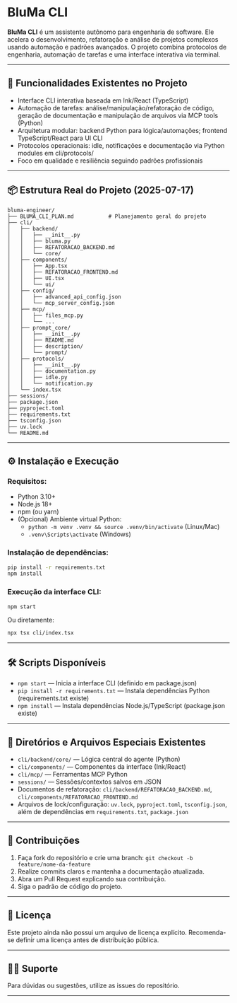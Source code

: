 
# BluMa CLI

**BluMa CLI** é um assistente autônomo para engenharia de software. Ele acelera o desenvolvimento, refatoração e análise de projetos complexos usando automação e padrões avançados. O projeto combina protocolos de engenharia, automação de tarefas e uma interface interativa via terminal.

---

## 🚀 Funcionalidades Existentes no Projeto

* Interface CLI interativa baseada em Ink/React (TypeScript)
* Automação de tarefas: análise/manipulação/refatoração de código, geração de documentação e manipulação de arquivos via MCP tools (Python)
* Arquitetura modular: backend Python para lógica/automações; frontend TypeScript/React para UI CLI
* Protocolos operacionais: idle, notificações e documentação via Python modules em cli/protocols/
* Foco em qualidade e resiliência seguindo padrões profissionais

---

## 📦 Estrutura Real do Projeto (2025-07-17)
```
bluma-engineer/
├── BLUMA_CLI_PLAN.md           # Planejamento geral do projeto
├── cli/
│   ├── backend/
│   │   ├── __init__.py         
│   │   ├── bluma.py            
│   │   ├── REFATORACAO_BACKEND.md 
│   │   └── core/
│   ├── components/
│   │   ├── App.tsx             
│   │   ├── REFATORACAO_FRONTEND.md 
│   │   ├── UI.tsx              
│   │   └── ui/
│   ├── config/
│   │   ├── advanced_api_config.json 
│   │   └── mcp_server_config.json 
│   ├── mcp/
│   │   ├── files_mcp.py        
│   │   └── ...                 
│   ├── prompt_core/
│   │   ├── __init__.py         
│   │   ├── README.md           
│   │   ├── description/
│   │   └── prompt/
│   ├── protocols/
│   │   ├── __init__.py         
│   │   ├── documentation.py    
│   │   ├── idle.py             
│   │   └── notification.py     
│   └── index.tsx               
├── sessions/                   
├── package.json                
├── pyproject.toml              
├── requirements.txt            
├── tsconfig.json               
├── uv.lock                     
└── README.md                   
```

---

## ⚙️ Instalação e Execução

### Requisitos:
* Python 3.10+
* Node.js 18+
* npm (ou yarn)
* (Opcional) Ambiente virtual Python:
  - `python -m venv .venv && source .venv/bin/activate` (Linux/Mac)
  - `.venv\Scripts\activate` (Windows)

### Instalação de dependências:
```bash
pip install -r requirements.txt
npm install
```
### Execução da interface CLI:
```bash
npm start
```
Ou diretamente:
```bash
npx tsx cli/index.tsx
```

---

## 🛠️ Scripts Disponíveis

* `npm start` — Inicia a interface CLI (definido em package.json)
* `pip install -r requirements.txt` — Instala dependências Python (requirements.txt existe)
* `npm install` — Instala dependências Node.js/TypeScript (package.json existe)

---

## 📁 Diretórios e Arquivos Especiais Existentes

* `cli/backend/core/` — Lógica central do agente (Python)
* `cli/components/` — Componentes da interface (Ink/React)
* `cli/mcp/` — Ferramentas MCP Python
* `sessions/` — Sessões/contextos salvos em JSON
* Documentos de refatoração: `cli/backend/REFATORACAO_BACKEND.md`, `cli/components/REFATORACAO_FRONTEND.md`
* Arquivos de lock/configuração: `uv.lock`, `pyproject.toml`, `tsconfig.json`, além de dependências em `requirements.txt`, `package.json`

---

## 🤝 Contribuições

1. Faça fork do repositório e crie uma branch:
   `git checkout -b feature/nome-da-feature`
2. Realize commits claros e mantenha a documentação atualizada.
3. Abra um Pull Request explicando sua contribuição.
4. Siga o padrão de código do projeto.
   
---

## 📄 Licença

Este projeto ainda não possui um arquivo de licença explícito. Recomenda-se definir uma licença antes de distribuição pública.

---

## 👨‍💻 Suporte

Para dúvidas ou sugestões, utilize as issues do repositório.

---
